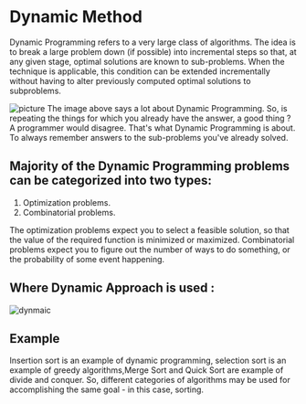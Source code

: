 # Dynamic Method 

Dynamic Programming refers to a very large class of algorithms. The idea is to break a large problem down (if possible) into incremental steps so that, at any given stage, optimal solutions are known to sub-problems. When the technique is applicable, this condition can be extended incrementally without having to alter previously computed optimal solutions to subproblems.

![picture](https://he-s3.s3.amazonaws.com/media/uploads/6b68f98.png)
The image above says a lot about Dynamic Programming. So, is repeating the things for which you already have the answer, a good thing ? A programmer would disagree. That's what Dynamic Programming is about. To always remember answers to the sub-problems you've already solved.

## Majority of the Dynamic Programming problems can be categorized into two types:

1. Optimization problems.
2. Combinatorial problems.

The optimization problems expect you to select a feasible solution, so that the value of the required function is minimized or maximized. Combinatorial problems expect you to figure out the number of ways to do something, or the probability of some event happening.

## Where Dynamic Approach is used :

![dynmaic](https://cdn.journaldev.com/wp-content/uploads/2020/04/Dynamic-programming.png)

## Example
Insertion sort is an example of dynamic programming, selection sort is an example of greedy algorithms,Merge Sort and Quick Sort are example of divide and conquer. So, different categories of algorithms may be used for accomplishing the same goal - in this case, sorting.
